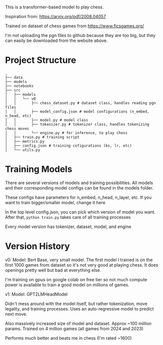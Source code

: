 This is a transformer-based model to play chess.

Inspiration from:
https://arxiv.org/pdf/2008.04057



Trained on dataset of chess games from https://www.ficsgames.org/

I'm not uploading the pgn files to github because they are too big, but they can easily be downloaded from the website above.

# Project Structure

```
.
├── data
├── models
├── notebooks
├── src
│   ├── models
│   │   └── v0
│   │       ├── chess_dataset.py # dataset class, handles reading pgn files
│   │       ├── model_config.json # model configurations (n_embed, n_head, etc)
│   │       ├── model.py # model class
│   │       ├── tokenizer.py # tokenizer class, handles tokenizing chess moves
│   │       └── engine.py # for inference, to play chess
│   ├── train.py # training script
│   ├── metrics.py
│   ├── config.json # training cofigurations (bs, lr, etc)
│   └── utils.py
```


# Training Models

There are several versions of models and training possibilities.
All models and their corresponding model configs can be found in the models folder.

These configs have parameters for n_embed, n_head, n_layer, etc. If you want to train bigger/smaller model, change it here

In the top level config.json, you can pick which version of model you want. 
After that, ```python train.py``` takes care of all training processes


Every model version has tokenizer, dataset, model, and engine



# Version History

v0:
Model: Bert Base, very small model. The first model I trained is on the first 1000 games from dataset so it's not very good at playing chess. It does openings pretty well but bad at everything else.

I'm training on gpus on google colab on free tier so not much compute power is available to train a good model on millions of games.


v1:
Model: GPT2LMHeadModel

Didn't mess around with the model itself, but rather tokenization, move legality, and training processes. Uses an auto-regressive model to predict next move.

Also massively increased size of model and dataset. Approx ~100 million params. Trained on 4 million games (all games from 2024 and 2023)

Performs much better and beats me in chess (I'm rated ~1600)


